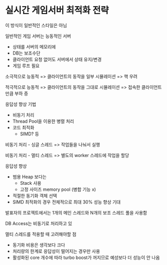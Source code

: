# 실시간 게임서버 최적화 전략

이 방식이 일반적인 스타일은 아님

일반적인 게임 서버는 능동적인 서버
* 상태를 서버의 메모리에
* DB는 보조수단
* 클라이언트 요청 없어도 서버에서 상태 유지/변경
* 게임 루프 필요

소극적으로 능동적 => 클라이언트의 동작을 일부 시뮬레이션 => 핵 우려

적극적으로 능동적 => 클라이언트의 동작을 그대로 시뮬레이션 => 접속한 클라이언트만큼 부하 증

응답성 향상 기법
* 비동기 처리
* Thread Pool을 이용한 병렬 처리
* 코드 최적화
  * SIMD? 등
  
비동기 처리 - 싱글 스레드 => 작업들을 나눠서 실행

비동기 처리 - 멀티 스레드 => 별도의 worker 스레드에 작업을 할당

응답성 향상
* 범용 Heap 보다는
  * Stack 사용
  * 고정 사이즈 memory pool (병합 기능 x)
* 적절한 동기화 객체 선택
* SIMD 최적화의 경우 전체적으로 최대 30% 성능 향상 기대

발표자의 프로젝트에서는 1개의 메인 스레드와 N개의 보조 스레드 풀을 사용함

DB Access는 비동기로 처리하고 있

멀티 스레드를 적용할 때 고려해야할 점
* 동기화 비용은 생각보다 크다
* 처리량의 한계로 응답성이 떨어지는 경우만 사용
* 활성화된 core 개수에 따라 turbo boost가 꺼지므로 예성보다 더 성능이 안 나옴